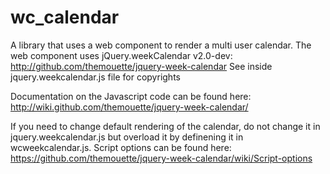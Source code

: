 # wc_calendar
A library that uses a web component to render a multi user calendar.
The web component uses jQuery.weekCalendar v2.0-dev:
http://github.com/themouette/jquery-week-calendar
See inside jquery.weekcalendar.js file for copyrights

Documentation on the Javascript code can be found here:
http://wiki.github.com/themouette/jquery-week-calendar/

If you need to change default rendering of the calendar, do not change it in
jquery.weekcalendar.js but overload it by definening it in wcweekcalendar.js.
Script options can be found here:
https://github.com/themouette/jquery-week-calendar/wiki/Script-options

